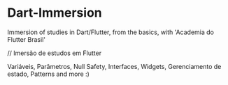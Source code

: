 # Dart-Immersion
Immersion of studies in Dart/Flutter, from the basics, with 'Academia do Flutter Brasil'

// Imersão de estudos em Flutter

Variáveis, Parâmetros, Null Safety, Interfaces, Widgets, Gerenciamento de estado, Patterns and more :)


